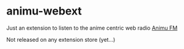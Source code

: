 # animu-webext
Just an extension to listen to the anime centric web radio [Animu FM](animu.com.br)

Not released on any extension store (yet...)
